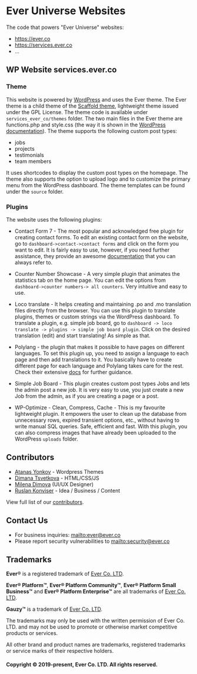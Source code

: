 # Ever Universe Websites

The code that powers "Ever Universe" websites:
- https://ever.co
- https://services.ever.co
- ...

## WP Website services.ever.co

### Theme

This website is powered by [WordPress](https://wordpress.org/download/) and uses the Ever theme. The Ever theme is a child theme of the [Scaffold theme](https://wordpress.org/themes/scaffold/), lightweight theme issued under the GPL License.
The theme code is available under  `services_ever_co/themes` folder. The two main files in the Ever theme are functions.php and style.css (the way it is shown in the [WordPress documentation](https://developer.wordpress.org/themes/advanced-topics/child-themes/)). The theme supports the following custom post types: 
* jobs 
* projects 
* testimonials
* team members
  
It uses shortcodes to display the custom post types on the homepage. The theme also supports the option to upload logo and to customize the primary menu from the WordPress dashboard. The theme templates can be found under the `source` folder. 

### Plugins

The website uses the following plugins:

* Contact Form 7 - The most popular and acknowledged free plugin for creating contact forms. To edit an existing contact form on the website, go to `dashboard->contact->contact forms`
  and click on the form you want to edit. It is fairly easy to use, however, if you need further assistance, they provide an awesome [documentation](https://contactform7.com/docs/) that you can always refer to.

* Counter Number Showcase - A very simple plugin that animates the statistics tab on the home page. You can edit the options from `dashboard->counter numbers-> all counters`. Very intuitive and easy to use.

* Loco translate - It helps creating and maintaining .po and .mo translation files directly from the browser. You can use this plugin to translate plugins, themes or custom strings via the WordPress dashboard. To translate a plugin, e.g. simple job board, go to `dashboard -> loco translate -> plugins -> simple job board plugin`. Click on the desired translation (edit) and start translating! As simple as that.
* Polylang - the plugin that makes it possible to have pages on different languages. To set this plugin up, you need to assign a language to each page and then add translations to it. You basically have to create different page for each language and Polylang takes care for the rest. Check their extensive [docs](https://polylang.wordpress.com/documentation/) for further guidance.
* Simple Job Board - This plugin creates custom post types Jobs and lets the admin post a new job. It is very easy to use, you just create a new Job from the admin, as if you are creating a page or a post.
* WP-Optimize - Clean, Compress, Cache - This is my favourite lightweight plugin. It empowers the user to clean up the database from unnecessary rows, expired transient options, etc., without having to write manual SQL queries. Safe, efficient and fast. With this plugin, you can also compress images that have already been uploaded to the WordPress `uploads` folder.

## Contributors

- [Atanas Yonkov](https://github.com/yonkov) - Wordpress Themes
- [Dimana Tsvetkova](https://github.com/DimanaTsvetkova) - HTML/CSS/JS
- [Milena Dimova](https://www.linkedin.com/in/dimova-milena-31010414) (UI/UX Designer)
- [Ruslan Konviser](https://github.com/evereq) - Idea / Business / Content

View full list of our [contributors](https://github.com/ever-co/ever-website/graphs/contributors).

## Contact Us

-   For business inquiries: <mailto:ever@ever.co>
-   Please report security vulnerabilities to <mailto:security@ever.co>

## Trademarks

**Ever**® is a registered trademark of [Ever Co. LTD](https://ever.co).

**Ever® Platform™**, **Ever® Platform Community™**, **Ever® Platform Small Business™** and **Ever® Platform Enterprise™** are all trademarks of [Ever Co. LTD](https://ever.co).

**Gauzy™** is a trademark of [Ever Co. LTD](https://ever.co).

The trademarks may only be used with the written permission of Ever Co. LTD. and may not be used to promote or otherwise market competitive products or services.

All other brand and product names are trademarks, registered trademarks or service marks of their respective holders.

#### Copyright © 2019-present, Ever Co. LTD. All rights reserved.
